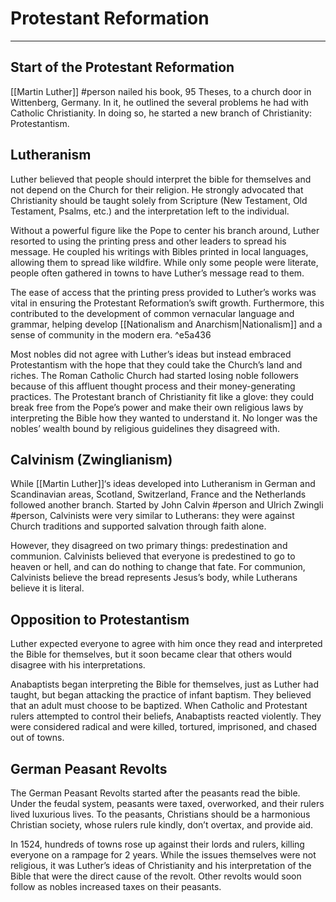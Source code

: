 # Protestant Reformation
---

## Start of the Protestant Reformation
[[Martin Luther]] #person nailed his book, 95 Theses, to a church door in Wittenberg, Germany. In it, he outlined the several problems he had with Catholic Christianity. In doing so, he started a new branch of Christianity: Protestantism.

## Lutheranism
Luther believed that people should interpret the bible for themselves and not depend on the Church for their religion. He strongly advocated that Christianity should be taught solely from Scripture (New Testament, Old Testament, Psalms, etc.) and the interpretation left to the individual.

Without a powerful figure like the Pope to center his branch around, Luther resorted to using the printing press and other leaders to spread his message. He coupled his writings with Bibles printed in local languages, allowing them to spread like wildfire. While only some people were literate, people often gathered in towns to have Luther’s message read to them.

The ease of access that the printing press provided to Luther’s works was vital in ensuring the Protestant Reformation’s swift growth. Furthermore, this contributed to the development of common vernacular language and grammar, helping develop [[Nationalism and Anarchism|Nationalism]] and a sense of community in the modern era. ^e5a436

Most nobles did not agree with Luther’s ideas but instead embraced Protestantism with the hope that they could take the Church’s land and riches. The Roman Catholic Church had started losing noble followers because of this affluent thought process and their money-generating practices. The Protestant branch of Christianity fit like a glove: they could break free from the Pope’s power and make their own religious laws by interpreting the Bible how they wanted to understand it. No longer was the nobles’ wealth bound by religious guidelines they disagreed with.

## Calvinism (Zwinglianism)
While [[Martin Luther]]‘s ideas developed into Lutheranism in German and Scandinavian areas, Scotland, Switzerland, France and the Netherlands followed another branch. Started by John Calvin #person and Ulrich Zwingli #person, Calvinists were very similar to Lutherans: they were against Church traditions and supported salvation through faith alone.

However, they disagreed on two primary things: predestination and communion. Calvinists believed that everyone is predestined to go to heaven or hell, and can do nothing to change that fate. For communion, Calvinists believe the bread represents Jesus’s body, while Lutherans believe it is literal.

## Opposition to Protestantism
Luther expected everyone to agree with him once they read and interpreted the Bible for themselves, but it soon became clear that others would disagree with his interpretations.

Anabaptists began interpreting the Bible for themselves, just as Luther had taught, but began attacking the practice of infant baptism. They believed that an adult must choose to be baptized. When Catholic and Protestant rulers attempted to control their beliefs, Anabaptists reacted violently. They were considered radical and were killed, tortured, imprisoned, and chased out of towns.

## German Peasant Revolts
The German Peasant Revolts started after the peasants read the bible. Under the feudal system, peasants were taxed, overworked, and their rulers lived luxurious lives. To the peasants, Christians should be a harmonious Christian society, whose rulers rule kindly, don’t overtax, and provide aid. 

In 1524, hundreds of towns rose up against their lords and rulers, killing everyone on a rampage for 2 years. While the issues themselves were not religious, it was Luther’s ideas of Christianity and his interpretation of the Bible that were the direct cause of the revolt. Other revolts would soon follow as nobles increased taxes on their peasants.